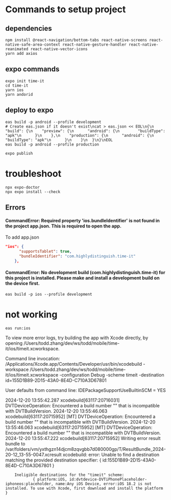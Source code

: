 

# Commands to setup project
## dependencies
```shell
npm install @react-navigation/bottom-tabs react-native-screens react-native-safe-area-context react-native-gesture-handler react-native-reanimated react-native-vector-icons
yarn add axios
```

## expo commands

```shell
expo init time-it
cd time-it
yarn ios
yarn andorid
```

## deploy to expo

```shell
eas build -p android --profile development
# Create eas.json if it doesn't exist\ncat > eas.json << EOL\n{\n  "build": {\n    "preview": {\n      "android": {\n        "buildType": "apk"\n      }\n    },\n    "production": {\n      "android": {\n        "buildType": "apk"\n      }\n    }\n  }\n}\nEOL
eas build -p android --profile production
```


```shell
expo publish
```

# troubleshoot
```shell
npx expo-doctor
npx expo install --check
```


## Errors
#### CommandError: Required property 'ios.bundleIdentifier' is not found in the project app.json. This is required to open the app.
To add app.json
```json
"ios": {
      "supportsTablet": true,
      "bundleIdentifier": "com.highlydistinguish.time-it"
    },
```

#### CommandError: No development build (com.highlydistinguish.time-it) for this project is installed. Please make and install a development build on the device first.

```shell
eas build -p ios --profile development
```


# not working
```shell
eas run:ios
```
To view more error logs, try building the app with Xcode directly, by opening /Users/todd.zhang/dev/ws/todd/mobile/time-it/ios/timeit.xcworkspace.

Command line invocation:
    /Applications/Xcode.app/Contents/Developer/usr/bin/xcodebuild -workspace /Users/todd.zhang/dev/ws/todd/mobile/time-it/ios/timeit.xcworkspace -configuration Debug -scheme timeit -destination id=155D1B89-2D15-43A0-8E4D-C710A3D67801

User defaults from command line:
    IDEPackageSupportUseBuiltinSCM = YES



2024-12-20 13:55:42.287 xcodebuild[63117:20716031]  DVTDeviceOperation: Encountered a build number "" that is incompatible with DVTBuildVersion.
2024-12-20 13:55:46.063 xcodebuild[63117:20715952] [MT] DVTDeviceOperation: Encountered a build number "" that is incompatible with DVTBuildVersion.
2024-12-20 13:55:46.063 xcodebuild[63117:20715952] [MT] DVTDeviceOperation: Encountered a build number "" that is incompatible with DVTBuildVersion.
2024-12-20 13:55:47.222 xcodebuild[63117:20715952] Writing error result bundle to /var/folders/vm/yxthgzn14djcm8zqvgbb7d080000gp/T/ResultBundle_2024-20-12_13-55-0047.xcresult
xcodebuild: error: Unable to find a destination matching the provided destination specifier:
                { id:155D1B89-2D15-43A0-8E4D-C710A3D67801 }

        Ineligible destinations for the "timeit" scheme:
                { platform:iOS, id:dvtdevice-DVTiPhonePlaceholder-iphoneos:placeholder, name:Any iOS Device, error:iOS 18.2 is not installed. To use with Xcode, first download and install the platform }